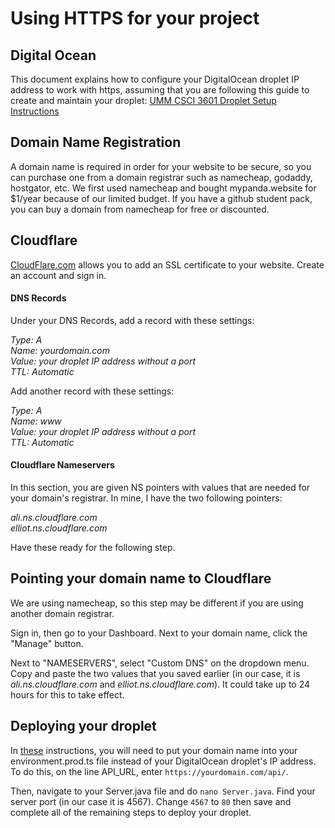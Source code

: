 # Using HTTPS for your project

## Digital Ocean
This document explains how to configure your DigitalOcean droplet
IP address to work with https, assuming that you are following this
guide to create and maintain your droplet: [UMM CSCI 3601 Droplet Setup Instructions](https://gist.github.com/pluck011/d968c2280cc9dc190a294eaf149b1c6e)

## Domain Name Registration
A domain name is required in order for your website to be secure,
so you can purchase one from a domain registrar such as namecheap,
godaddy, hostgator, etc. We first used namecheap and bought
mypanda.website for $1/year because of our limited budget. If you
have a github student pack, you can buy a domain from namecheap
for free or discounted.

## Cloudflare
[CloudFlare.com](https://www.cloudflare.com/) allows you to add an SSL certificate 
to your website. Create an account and sign in.

#### DNS Records
Under your DNS Records, add a record with these settings:

_Type: A <br>
Name: yourdomain.com <br>
Value: your droplet IP address without a port <br>
TTL: Automatic <br>_

Add another record with these settings:

_Type: A <br>
Name: www <br>
Value: your droplet IP address without a port <br>
TTL: Automatic <br>_

#### Cloudflare Nameservers
In this section, you are given NS pointers with values that are needed for your
domain's registrar. In mine, I have the two following pointers:

_ali.ns.cloudflare.com <br>
elliot.ns.cloudflare.com_

Have these ready for the following step.

## Pointing your domain name to Cloudflare
We are using namecheap, so this step may be different if you are using
another domain registrar.

Sign in, then go to your Dashboard. Next to your domain name, click the "Manage"
button.

Next to "NAMESERVERS", select "Custom DNS" on the dropdown menu. Copy and paste
the two values that you saved earlier (in our case, it is _ali.ns.cloudflare.com_
and _elliot.ns.cloudflare.com_). It could take up to 24 hours for this to take effect.

## Deploying your droplet
In [these](https://gist.github.com/pluck011/d968c2280cc9dc190a294eaf149b1c6e) instructions,
you will need to put your domain name into your environment.prod.ts file instead of your
DigitalOcean droplet's IP address. To do this, on the line API_URL, enter 
```https://yourdomain.com/api/```.

Then, navigate to your Server.java file and do ```nano Server.java```. Find your server port (in
our case it is 4567). Change ```4567``` to ```80``` then save and complete all of the
remaining steps to deploy your droplet.

